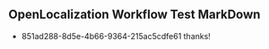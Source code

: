 ## OpenLocalization Workflow Test MarkDown
* 851ad288-8d5e-4b66-9364-215ac5cdfe61 thanks!

<!--HONumber=Jul16_HO4-->


